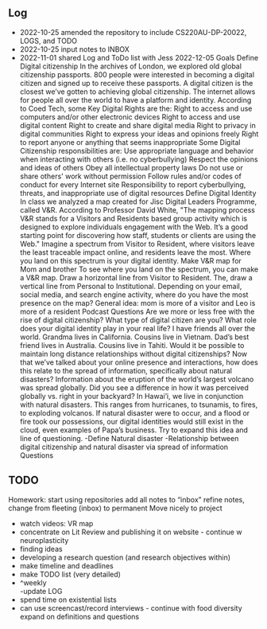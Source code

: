 ## Log

- 2022-10-25 amended the repository to include CS220AU-DP-20022, LOGS, and TODO
- 2022-10-25 input notes to INBOX
- 2022-11-01 shared Log and ToDo list with Jess
2022-12-05
Goals
Define Digital citizenship
In the archives of London, we explored old global citizenship passports. 800 people were interested in becoming a digital citizen and signed up to receive these passports.  A digital citizen is the closest we’ve gotten to achieving global citizenship. The internet allows for people all over the world to have a platform and identity. According to Coed Tech, some Key Digital Rights are the:
Right to access and use computers and/or other electronic devices
Right to access and use digital content
Right to create and share digital media
Right to privacy in digital communities
Right to express your ideas and opinions freely
Right to report anyone or anything that seems inappropriate
Some Digital Citizenship responsibilities are:
Use appropriate language and behavior when interacting with others (i.e. no cyberbullying)
Respect the opinions and ideas of others
Obey all intellectual property laws
Do not use or share others' work without permission
Follow rules and/or codes of conduct for every Internet site 
Responsibility to report cyberbullying, threats, and inappropriate use of digital resources
Define Digital Identity 
In class we analyzed a map created for Jisc Digital Leaders Programme, called V&R. According to Professor David White, "The mapping process V&R stands for a Visitors and Residents based group activity which is designed to explore individuals engagement with the Web. It’s a good starting point for discovering how staff, students or clients are using the Web." Imagine a spectrum from Visitor to Resident, where visitors leave the least traceable impact online, and residents leave the most. Where you land on this spectrum is your digital identity.
Make V&R map for Mom and brother
To see where you land on the spectrum, you can make a V&R map. Draw a horizontal line from Visitor to Resident. The, draw a vertical line from Personal to Institutional. Depending on your email, social media, and search engine activity, where do you have the most presence on the map?
General idea: mom is more of a visitor and Leo is more of a resident
Podcast Questions
Are we more or less free with the rise of digital citizenship?
What type of digital citizen are you?
What role does your digital identity play in your real life?
I have friends all over the world. Grandma lives in California. Cousins live in Vietnam. Dad’s best friend lives in Australia. Cousins live in Tahiti. Would it be possible to maintain long distance relationships without digital citizenships?
Now that we’ve talked about your online presence and interactions, how does this relate to the spread of information, specifically about natural disasters?
Information about the eruption of the world’s largest volcano was spread globally. Did you see a difference in how it was perceived globally vs. right in your backyard?
In Hawai’i, we live in conjunction with natural disasters. This ranges from hurricanes, to tsunamis, to fires, to exploding volcanos. 
If natural disaster were to occur, and a flood or fire took our possessions, our digital identities would still exist in the cloud, even examples of Papa’s business. Try to expand this idea and line of questioning.
-Define Natural disaster
-Relationship between digital citizenship and natural disaster via spread of information
Questions

## TODO

Homework: start using repositories
add all notes to “inbox”
refine notes, change from fleeting (inbox) to permanent
Move nicely to project
- watch videos: VR map
- concentrate on Lit Review and publishing it on website - continue w neuroplasticity
- finding ideas
- developing a research question (and research objectives within)
- make timeline and deadlines
- make TODO list (very detailed)
- ^weekly  
-update LOG
- spend time on existential lists
- can use screencast/record interviews - continue with food diversity
expand on definitions and questions
